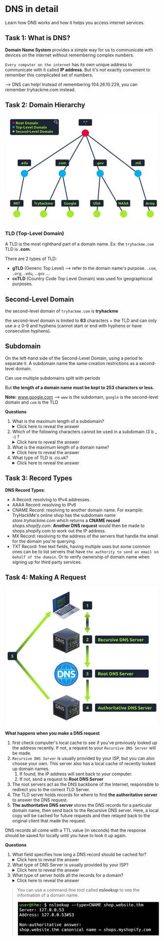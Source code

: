 # DNS in detail

Learn how DNS works and how it helps you access internet services.

## Task 1: What is DNS?

**Domain Name System** provides a simple way for us to communicate with devices on the internet without remembering complex numbers.

`Every computer on the internet` has its own unique address to communicate with it called **IP address**. But it's not exactly convenient to remember this complicated set of numbers.

--> DNS can help! Instead of remembering 104.26.10.229, you can remember tryhackme.com instead.

## Task 2: Domain Hierarchy

![alt text](image.png)

### TLD (Top-Level Domain)

A TLD is the most righthand part of a domain name. Ex: the `tryhackme.com` TLD is **.com**.

There are 2 types of TLD: 
+ **gTLD** (Generic Top Level) --> refer to the domain name's purpose. 
    `.com`, `.org`, `.edu`, .`.gov` ...
+ **ccTLD** (Country Code Top Level Domain) was used for geographiccal purposes.

## Second-Level Domain

the second-level domain of `tryhackme.com` is **tryhackme**

the second-level domain is limited to **63** characters + the TLD and can only use a-z 0-9 and hyphens (cannot start or end with hyphens or have consecutive hyphens).

## Subdomain

On the left-hand side of the Second-Level Domain, using a period to separate it. A subdomain name the same creation restrictions as a second-level domain.

Can use multiple subdomains split with periods 

But **the length of a domain name must be kept to 253 characters or less.**

**Note:** www.google.com --> `www` is the subdomain, `google` is the second-level domain and `com` is the TLD

**Questions**
1. What is the maximum length of a subdomain?
    <details>
        <summary>Click here to reveal the answer</summary>
        63
    </details>
2. Which of the following characters cannot be used in a subdomain (3 b _ -) ?
    <details>
        <summary>Click here to reveal the answer</summary>
        _
    </details>
3. What is the maximum length of a domain name?
    <details>
        <summary>Click here to reveal the answer</summary>
        253
    </details>
4. What type of TLD is .co.uk?
    <details>
        <summary>Click here to reveal the answer</summary>
        ccTLD
    </details>

## Task 3: Record Types

**DNS Record Types**: 

- A Record: resolving to IPv4 addresses.
- AAAA Record: resolving to IPv6
- CNAME Record: resolving to another domain name. For example: TryHackMe's online shop has the subdomain name *store.tryhackme.com* which returns a **CNAME record** *shops.shopify.com*. **Another DNS request** would then be made to shops.shopify.com to work out the IP address.
- MX Record: resolving to the address of the servers that handle the email for the domain you're querying.
- TXT Record: free text fields, having multiple uses but some common ones can be to list servers that have `the authority to send an email on behalf of the domain`. Or to verify ownership of domain name when signing up for third party services.

## Task 4: Making A Request

![alt text](image-2.png)

**What happens when you make a DNS request**
1. first check computer's local cache to see if you've previously looked up the address recently. If not, a request to your `Recursive DNS Server` will be made.
2. `Recursive DNS Server` is usually provided by your ISP, but you can also choose your own. This server also has a local cache of recently looked up domain names. 
   1. If found, the IP address will sent back to your computer. 
   2. If not, send a request to **Root DNS Server**
3. The root servers act as the DNS backbone of the Internet, responsible to redirect you to the correct TLD Server.
4. The TLD server holds records for where to find **the authoritative server** to answer the DNS request. 
5. **The authoritative DNS server** stores the DNS records for a particular domain name, then send back to the Recursive DNS server. Here, a local copy will be cached for future requests and then relayed back to the original client that made the request.

DNS records all come with a TTL value (in seconds) that the response should be saved for locally until you have to look it up again. 

**Questions**
1. What field specifies how long a DNS record should be cached for?
    <details>
        <summary>Click here to reveal the answer</summary>
        TTL
    </details>
2. What type of DNS Server is usually provided by your ISP?
    <details>
        <summary>Click here to reveal the answer</summary>
        Recursive
    </details>
3. What type of server holds all the records for a domain?
    <details>
        <summary>Click here to reveal the answer</summary>
        Authoritative
    </details>

> You can use a command-line tool called **nslookup** to see the information of a domain name.
>
> ![alt text](image-1.png)
